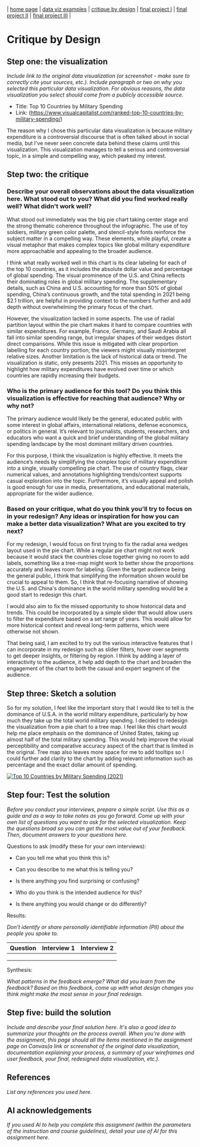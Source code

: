 | [home page](https://cmustudent.github.io/tswd-portfolio-templates/) | [data viz examples](dataviz-examples) | [critique by design](critique-by-design) | [final project I](final-project-part-one) | [final project II](final-project-part-two) | [final project III](final-project-part-three) |

# Critique by Design

## Step one: the visualization

_Include link to the original data visualization (or screenshot - make sure to correctly cite your sources, etc.).  Include paragraph or two on why you selected this particular data visualization.  For obvious reasons, the data visualization you select should come from a publicly accessible source._

- Title: Top 10 Countries by Military Spending 
- Link: (https://www.visualcapitalist.com/ranked-top-10-countries-by-military-spending/)

The reason why I chose this particular data visualization is because military expenditure is a controversial discourse that is often talked about in social media, but I've never seen concrete data behind these claims until this visualization. This visualization manages to tell a serious and controversial topic, in a simple and compelling way, which peaked my interest.

## Step two: the critique

### Describe your overall observations about the data visualization here.  What stood out to you?  What did you find worked really well?  What didn't work well?

What stood out immediately was the big pie chart taking center stage and the strong thematic coherence throughout the infographic. The use of toy soldiers, military green color palette, and stencil-style fonts reinforce the subject matter in a compelling way. These elements, while playful, create a visual metaphor that makes complex topics like global military expenditure more approachable and appealing to the broader audience.

I think what really worked well in this chart is its clear labeling for each of the top 10 countries, as it includes the absolute dollar value and percentage of global spending. The visual prominence of the U.S. and China reflects their dominating roles in global military spending. The supplementary details, such as China and U.S. accounting for more than 50% of global spending, China’s continuous growth, and the total spending in 2021 being $2.1 trillion, are helpful in providing context to the numbers further and add depth without overwhelming the primary focus of the chart.

However, the visualization lacked in some aspects. The use of radial partition layout within the pie chart makes it hard to compare countries with similar expenditures. For example, France, Germany, and Saudi Arabia all fall into similar spending range, but irregular shapes of their wedges distort direct comparisons. While this issue is mitigated with clear proportion labelling for each country portion, the viewers might visually misinterpret relative sizes. Another limitation is the lack of historical data or trend. The visualization is static, only presents 2021. This misses an opportunity to highlight how military expenditures have evolved over time or which countries are rapidly increasing their budgets. 

### Who is the primary audience for this tool?  Do you think this visualization is effective for reaching that audience?  Why or why not?

The primary audience would likely be the general, educated public with some interest in global affairs, international relations, defense economics, or politics in general. It’s relevant to journalists, students, researchers, and educators who want a quick and brief understanding of the global military spending landscape by the most dominant military driven countries.

For this purpose, I think the visualization is highly effective. It meets the audience’s needs by simplifying the complex topic of military expenditure into a single, visually compelling pie chart. The use of country flags, clear numerical values, and annotations highlighting trends/context supports casual exploration into the topic. Furthermore, it’s visually appeal and polish is good enough for use in media, presentations, and educational materials, appropriate for the wider audience.

### Based on your critique, what do you think you'll try to focus on in your redesign?   Any ideas or inspiration for how you can make a better data visualization?  What are you excited to try next?

For my redesign, I would focus on first trying to fix the radial area wedges layout used in the pie chart. While a regular pie chart might not work because it would stack the countries close together giving no room to add labels, something like a tree-map might work to better show the proportions accurately and leaves room for labeling. Given the target audience being the general public, I think that simplifying the information shown would be crucial to appeal to them. So, I think that re-focusing narrative of showing the U.S. and China's dominance in the world military spending would be a good start to redesign this chart.

I would also aim to fix the missed opportunity to show historical data and trends. This could be incorporated by a simple slider that would allow users to filter the expenditure based on a set range of years. This would allow for more historical context and reveal long-term patterns, which were otherwise not shown. 

That being said, I am excited to try out the various interactive features that I can incorporate in my redesign such as slider filters, hover over segments to get deeper insights, or filtering by region. I think by adding a layer of interactivity to the audience, it help add depth to the chart and broaden the engagement of the chart to both the casual and expert segment of the audience. 

## Step three: Sketch a solution

So for my solution, I feel like the important story that I would like to tell is the dominance of U.S.A. in the world military expenditure, particularly by how much they take up the total world military spending. I decided to redesign the visualization from a pie chart to a tree map. I feel like this chart would help me place emphasis on the dominance of United States, taking up almost half of the total military spending. This would help improve the visual perceptibility and comparative accuracy aspect of the chart that is limited in the original. Tree map also leaves more space for me to add tooltips so I could further add clarity to the chart by adding relevant information such as percentage and the exact dollar amount of spending.

<div class='tableauPlaceholder' id='viz1743639900431' style='position: relative'><noscript><a href='#'><img alt='Top 10 Countries by Military Spending (2021) ' src='https:&#47;&#47;public.tableau.com&#47;static&#47;images&#47;Mi&#47;MilitarySpendingSketch&#47;Sheet12&#47;1_rss.png' style='border: none' /></a></noscript><object class='tableauViz'  style='display:none;'><param name='host_url' value='https%3A%2F%2Fpublic.tableau.com%2F' /> <param name='embed_code_version' value='3' /> <param name='site_root' value='' /><param name='name' value='MilitarySpendingSketch&#47;Sheet12' /><param name='tabs' value='no' /><param name='toolbar' value='yes' /><param name='static_image' value='https:&#47;&#47;public.tableau.com&#47;static&#47;images&#47;Mi&#47;MilitarySpendingSketch&#47;Sheet12&#47;1.png' /> <param name='animate_transition' value='yes' /><param name='display_static_image' value='yes' /><param name='display_spinner' value='yes' /><param name='display_overlay' value='yes' /><param name='display_count' value='yes' /><param name='language' value='en-US' /></object>
</div>                
<script type='text/javascript'>                    
  var divElement = document.getElementById('viz1743639900431');                    
  var vizElement = divElement.getElementsByTagName('object')[0];                    vizElement.style.width='100%';vizElement.style.height=(divElement.offsetWidth*0.75)+'px';                    
  var scriptElement = document.createElement('script');                    
  scriptElement.src = 'https://public.tableau.com/javascripts/api/viz_v1.js';                    
  vizElement.parentNode.insertBefore(scriptElement, vizElement);                
</script>

## Step four: Test the solution

_Before you conduct your interviews, prepare a simple script.  Use this as a guide and as a way to take notes as you go forward. Come up with your own list of questions you want to ask for the selected visualization. Keep the questions broad so you can get the most value out of your feedback. Then, document answers to your questions here._

Questions to ask (modify these for your own interviews): 

- Can you tell me what you think this is?

- Can you describe to me what this is telling you?

- Is there anything you find surprising or confusing?

- Who do you think is the intended audience for this?

- Is there anything you would change or do differently?

Results: 

_Don't identify or share personally identifiable information (PII) about the people you spoke to._


| Question | Interview 1 | Interview 2 |
|----------|-------------|-------------|
|          |             |             |
|          |             |             |
|          |             |             |

Synthesis: 

_What patterns in the feedback emerge?  What did you learn from the feedback?  Based on this feedback, come up with what design changes you think might make the most sense in your final redesign._

## Step five: build the solution

_Include and describe your final solution here. It's also a good idea to summarize your thoughts on the process overall. When you're done with the assignment, this page should all the items mentioned in the assignment page on Canvas(a link or screenshot of the original data visualization, documentation explaining your process, a summary of your wireframes and user feedback, your final, redesigned data visualization, etc.)._

## References
_List any references you used here._

## AI acknowledgements
_If you used AI to help you complete this assignment (within the parameters of the instruction and course guidelines), detail your use of AI for this assignment here._


